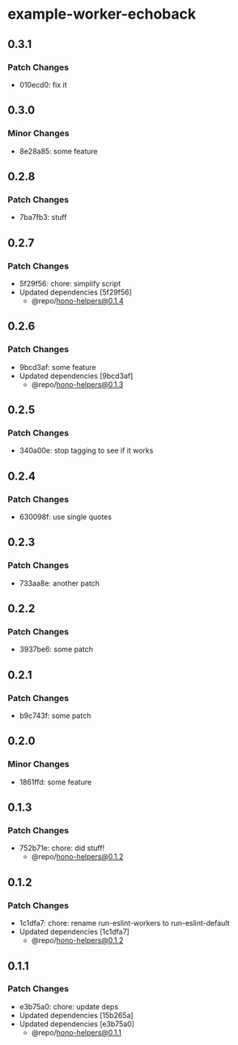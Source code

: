 # example-worker-echoback

## 0.3.1

### Patch Changes

- 010ecd0: fix it

## 0.3.0

### Minor Changes

- 8e28a85: some feature

## 0.2.8

### Patch Changes

- 7ba7fb3: stuff

## 0.2.7

### Patch Changes

- 5f29f56: chore: simplify script
- Updated dependencies [5f29f56]
  - @repo/hono-helpers@0.1.4

## 0.2.6

### Patch Changes

- 9bcd3af: some feature
- Updated dependencies [9bcd3af]
  - @repo/hono-helpers@0.1.3

## 0.2.5

### Patch Changes

- 340a00e: stop tagging to see if it works

## 0.2.4

### Patch Changes

- 630098f: use single quotes

## 0.2.3

### Patch Changes

- 733aa8e: another patch

## 0.2.2

### Patch Changes

- 3937be6: some patch

## 0.2.1

### Patch Changes

- b9c743f: some patch

## 0.2.0

### Minor Changes

- 1861ffd: some feature

## 0.1.3

### Patch Changes

- 752b71e: chore: did stuff!
  - @repo/hono-helpers@0.1.2

## 0.1.2

### Patch Changes

- 1c1dfa7: chore: rename run-eslint-workers to run-eslint-default
- Updated dependencies [1c1dfa7]
  - @repo/hono-helpers@0.1.2

## 0.1.1

### Patch Changes

- e3b75a0: chore: update deps
- Updated dependencies [15b265a]
- Updated dependencies [e3b75a0]
  - @repo/hono-helpers@0.1.1
